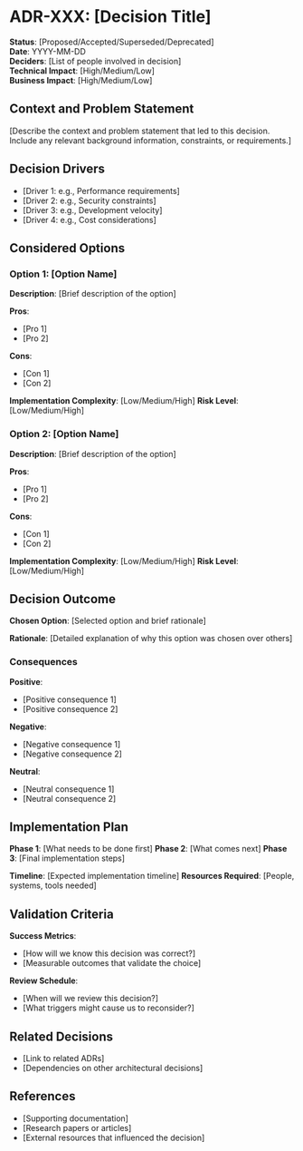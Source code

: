 # ADR-XXX: [Decision Title]

**Status**: [Proposed/Accepted/Superseded/Deprecated]  
**Date**: YYYY-MM-DD  
**Deciders**: [List of people involved in decision]  
**Technical Impact**: [High/Medium/Low]  
**Business Impact**: [High/Medium/Low]  

## Context and Problem Statement

[Describe the context and problem statement that led to this decision. Include any relevant background information, constraints, or requirements.]

## Decision Drivers

- [Driver 1: e.g., Performance requirements]
- [Driver 2: e.g., Security constraints]
- [Driver 3: e.g., Development velocity]
- [Driver 4: e.g., Cost considerations]

## Considered Options

### Option 1: [Option Name]
**Description**: [Brief description of the option]

**Pros**:
- [Pro 1]
- [Pro 2]

**Cons**:
- [Con 1]
- [Con 2]

**Implementation Complexity**: [Low/Medium/High]
**Risk Level**: [Low/Medium/High]

### Option 2: [Option Name]
**Description**: [Brief description of the option]

**Pros**:
- [Pro 1]
- [Pro 2]

**Cons**:
- [Con 1]
- [Con 2]

**Implementation Complexity**: [Low/Medium/High]
**Risk Level**: [Low/Medium/High]

## Decision Outcome

**Chosen Option**: [Selected option and brief rationale]

**Rationale**: [Detailed explanation of why this option was chosen over others]

### Consequences

**Positive**:
- [Positive consequence 1]
- [Positive consequence 2]

**Negative**:
- [Negative consequence 1]
- [Negative consequence 2]

**Neutral**:
- [Neutral consequence 1]
- [Neutral consequence 2]

## Implementation Plan

**Phase 1**: [What needs to be done first]
**Phase 2**: [What comes next]
**Phase 3**: [Final implementation steps]

**Timeline**: [Expected implementation timeline]
**Resources Required**: [People, systems, tools needed]

## Validation Criteria

**Success Metrics**:
- [How will we know this decision was correct?]
- [Measurable outcomes that validate the choice]

**Review Schedule**:
- [When will we review this decision?]
- [What triggers might cause us to reconsider?]

## Related Decisions

- [Link to related ADRs]
- [Dependencies on other architectural decisions]

## References

- [Supporting documentation]
- [Research papers or articles]
- [External resources that influenced the decision]